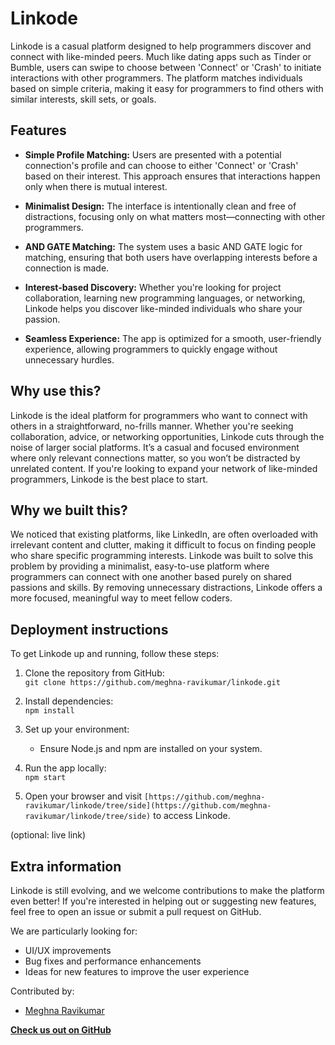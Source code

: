 # Linkode

Linkode is a casual platform designed to help programmers discover and connect with like-minded peers. Much like dating apps such as Tinder or Bumble, users can swipe to choose between 'Connect' or 'Crash' to initiate interactions with other programmers. The platform matches individuals based on simple criteria, making it easy for programmers to find others with similar interests, skill sets, or goals.

## Features

- **Simple Profile Matching:** Users are presented with a potential connection's profile and can choose to either 'Connect' or 'Crash' based on their interest. This approach ensures that interactions happen only when there is mutual interest.
  
- **Minimalist Design:** The interface is intentionally clean and free of distractions, focusing only on what matters most—connecting with other programmers.
  
- **AND GATE Matching:** The system uses a basic AND GATE logic for matching, ensuring that both users have overlapping interests before a connection is made.

- **Interest-based Discovery:** Whether you're looking for project collaboration, learning new programming languages, or networking, Linkode helps you discover like-minded individuals who share your passion.

- **Seamless Experience:** The app is optimized for a smooth, user-friendly experience, allowing programmers to quickly engage without unnecessary hurdles.

## Why use this?

Linkode is the ideal platform for programmers who want to connect with others in a straightforward, no-frills manner. Whether you're seeking collaboration, advice, or networking opportunities, Linkode cuts through the noise of larger social platforms. It’s a casual and focused environment where only relevant connections matter, so you won’t be distracted by unrelated content. If you're looking to expand your network of like-minded programmers, Linkode is the best place to start.

## Why we built this?

We noticed that existing platforms, like LinkedIn, are often overloaded with irrelevant content and clutter, making it difficult to focus on finding people who share specific programming interests. Linkode was built to solve this problem by providing a minimalist, easy-to-use platform where programmers can connect with one another based purely on shared passions and skills. By removing unnecessary distractions, Linkode offers a more focused, meaningful way to meet fellow coders.

## Deployment instructions

To get Linkode up and running, follow these steps:

1. Clone the repository from GitHub:  
   `git clone https://github.com/meghna-ravikumar/linkode.git`
  
2. Install dependencies:  
   `npm install`
  
3. Set up your environment:  
   - Ensure Node.js and npm are installed on your system.
  
4. Run the app locally:  
   `npm start`
  
5. Open your browser and visit `[https://github.com/meghna-ravikumar/linkode/tree/side](https://github.com/meghna-ravikumar/linkode/tree/side)` to access Linkode.

(optional: live link)

## Extra information

Linkode is still evolving, and we welcome contributions to make the platform even better! If you're interested in helping out or suggesting new features, feel free to open an issue or submit a pull request on GitHub.

We are particularly looking for:
- UI/UX improvements
- Bug fixes and performance enhancements
- Ideas for new features to improve the user experience

Contributed by:
- [Meghna Ravikumar](https://github.com/meghna-ravikumar)

**[Check us out on GitHub](https://github.com/meghna-ravikumar/linkode/tree/side)**